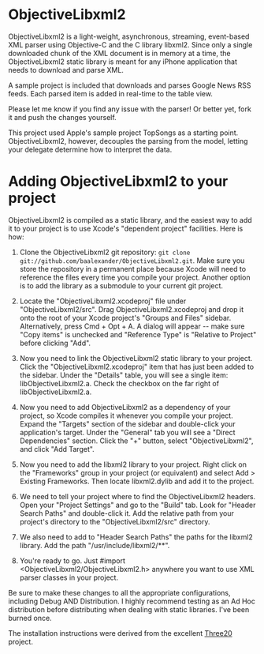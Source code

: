 ObjectiveLibxml2
================

ObjectiveLibxml2 is a light-weight, asynchronous, streaming, event-based XML parser using Objective-C and the C library libxml2. Since only a single downloaded chunk of the XML document is in memory at a time, the ObjectiveLibxml2 static library is meant for any iPhone application that needs to download and parse XML.

A sample project is included that downloads and parses Google News RSS feeds. Each parsed item is added in real-time to the table view.

Please let me know if you find any issue with the parser! Or better yet, fork it and push the changes yourself.

This project used Apple's sample project TopSongs as a starting point. ObjectiveLibxml2, however, decouples the parsing from the model, letting your delegate determine how to interpret the data.

Adding ObjectiveLibxml2 to your project
=======================================

ObjectiveLibxml2 is compiled as a static library, and the easiest way to add it to your project is to use Xcode's "dependent project" facilities.  Here is how:

1. Clone the ObjectiveLibxml2 git repository: `git clone git://github.com/baalexander/ObjectiveLibxml2.git`.  Make sure 
   you store the repository in a permanent place because Xcode will need to reference the files
   every time you compile your project. Another option is to add the library as a submodule to your current git project. 

2. Locate the "ObjectiveLibxml2.xcodeproj" file under "ObjectiveLibxml2/src".  Drag ObjectiveLibxml2.xcodeproj and drop it onto
   the root of your Xcode project's "Groups and Files"  sidebar. Alternatively, press Cmd + Opt + A. A dialog will 
   appear -- make sure "Copy items" is unchecked and "Reference Type" is "Relative to Project" before clicking "Add".

3. Now you need to link the ObjectiveLibxml2 static library to your project.  Click the "ObjectiveLibxml2.xcodeproj" 
   item that has just been added to the sidebar.  Under the "Details" table, you will see a single
   item: libObjectiveLibxml2.a.  Check the checkbox on the far right of libObjectiveLibxml2.a.

4. Now you need to add ObjectiveLibxml2 as a dependency of your project, so Xcode compiles it whenever
   you compile your project.  Expand the "Targets" section of the sidebar and double-click your
   application's target.  Under the "General" tab you will see a "Direct Dependencies" section. 
   Click the "+" button, select "ObjectiveLibxml2", and click "Add Target".

5. Now you need to add the libxml2 library to your project.  Right click on the
   "Frameworks" group in your project (or equivalent) and select Add > Existing Frameworks. 
   Then locate libxml2.dylib and add it to the project.

6. We need to tell your project where to find the ObjectiveLibxml2 headers.  Open your
   "Project Settings" and go to the "Build" tab. Look for "Header Search Paths" and double-click
   it.  Add the relative path from your project's directory to the "ObjectiveLibxml2/src" directory.

7. We also need to add to "Header Search Paths" the paths for the libxml2 library. Add the path
   "/usr/include/libxml2/**".

8. You're ready to go.  Just #import <ObjectiveLibxml2/ObjectiveLibxml2.h> anywhere you want to use XML parser classes
   in your project.

Be sure to make these changes to all the appropriate configurations, including Debug AND Distribution. I highly 
recommend testing as an Ad Hoc distribution before distributing when dealing with static libraries. I've been burned once. 

The installation instructions were derived from the excellent [Three20][] project.
  
[Three20]: http://github.com/joehewitt/three20
